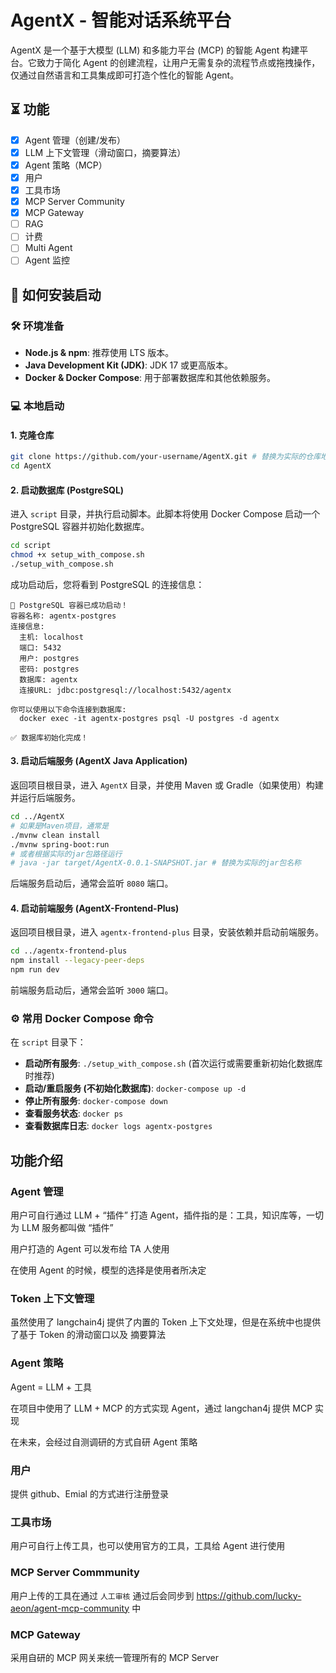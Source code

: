  

# AgentX - 智能对话系统平台

[](https://opensource.org/licenses/MIT)

AgentX 是一个基于大模型 (LLM) 和多能力平台 (MCP) 的智能 Agent 构建平台。它致力于简化 Agent 的创建流程，让用户无需复杂的流程节点或拖拽操作，仅通过自然语言和工具集成即可打造个性化的智能 Agent。


## ⏳ 功能
 - [x] Agent 管理（创建/发布）
 - [x] LLM 上下文管理（滑动窗口，摘要算法）
 - [x] Agent 策略（MCP）
 - [x] 用户
 - [x] 工具市场
 - [x] MCP Server Community
 - [x] MCP Gateway
 - [ ] RAG
 - [ ] 计费
 - [ ] Multi Agent
 - [ ] Agent 监控

## 🚀 如何安装启动

### 🛠️ 环境准备

  * **Node.js & npm**: 推荐使用 LTS 版本。
  * **Java Development Kit (JDK)**: JDK 17 或更高版本。
  * **Docker & Docker Compose**: 用于部署数据库和其他依赖服务。

### 💻 本地启动

#### 1\. 克隆仓库

```bash
git clone https://github.com/your-username/AgentX.git # 替换为实际的仓库地址
cd AgentX
```

#### 2\. 启动数据库 (PostgreSQL)

进入 `script` 目录，并执行启动脚本。此脚本将使用 Docker Compose 启动一个 PostgreSQL 容器并初始化数据库。

```bash
cd script
chmod +x setup_with_compose.sh
./setup_with_compose.sh
```

成功启动后，您将看到 PostgreSQL 的连接信息：

```
🎉 PostgreSQL 容器已成功启动！
容器名称: agentx-postgres
连接信息:
  主机: localhost
  端口: 5432
  用户: postgres
  密码: postgres
  数据库: agentx
  连接URL: jdbc:postgresql://localhost:5432/agentx

你可以使用以下命令连接到数据库:
  docker exec -it agentx-postgres psql -U postgres -d agentx

✅ 数据库初始化完成！
```

#### 3\. 启动后端服务 (AgentX Java Application)

返回项目根目录，进入 `AgentX` 目录，并使用 Maven 或 Gradle（如果使用）构建并运行后端服务。

```bash
cd ../AgentX
# 如果是Maven项目，通常是
./mvnw clean install
./mvnw spring-boot:run
# 或者根据实际的jar包路径运行
# java -jar target/AgentX-0.0.1-SNAPSHOT.jar # 替换为实际的jar包名称
```

后端服务启动后，通常会监听 `8080` 端口。

#### 4\. 启动前端服务 (AgentX-Frontend-Plus)

返回项目根目录，进入 `agentx-frontend-plus` 目录，安装依赖并启动前端服务。

```bash
cd ../agentx-frontend-plus
npm install --legacy-peer-deps
npm run dev
```

前端服务启动后，通常会监听 `3000` 端口。

### ⚙️ 常用 Docker Compose 命令

在 `script` 目录下：

  * **启动所有服务**: `./setup_with_compose.sh` (首次运行或需要重新初始化数据库时推荐)
  * **启动/重启服务 (不初始化数据库)**: `docker-compose up -d`
  * **停止所有服务**: `docker-compose down`
  * **查看服务状态**: `docker ps`
  * **查看数据库日志**: `docker logs agentx-postgres`

## 功能介绍

### Agent 管理

用户可自行通过 LLM + “插件” 打造 Agent，插件指的是：工具，知识库等，一切为 LLM 服务都叫做 “插件”

用户打造的 Agent 可以发布给 TA 人使用

在使用 Agent 的时候，模型的选择是使用者所决定

### Token 上下文管理

虽然使用了 langchain4j 提供了内置的 Token 上下文处理，但是在系统中也提供了基于 Token 的滑动窗口以及 摘要算法

### Agent 策略

Agent = LLM + 工具

在项目中使用了 LLM + MCP 的方式实现 Agent，通过 langchan4j 提供 MCP 实现

在未来，会经过自测调研的方式自研 Agent 策略

### 用户

提供 github、Emial 的方式进行注册登录

### 工具市场

用户可自行上传工具，也可以使用官方的工具，工具给 Agent 进行使用

### MCP Server Commmunity

用户上传的工具在通过 `人工审核` 通过后会同步到 https://github.com/lucky-aeon/agent-mcp-community 中

### MCP Gateway

采用自研的 MCP 网关来统一管理所有的 MCP Server

